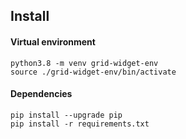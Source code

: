 

## Install

#### Virtual environment
```
python3.8 -m venv grid-widget-env
source ./grid-widget-env/bin/activate
```

#### Dependencies
```
pip install --upgrade pip
pip install -r requirements.txt
```
